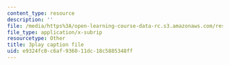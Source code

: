 ```yaml
---
content_type: resource
description: ''
file: /media/https%3A/open-learning-course-data-rc.s3.amazonaws.com/res-18-009-learn-differential-equations-up-close-with-gilbert-strang-and-cleve-moler-fall-2015/e9324fc0c6af936011dc18c5885348ff_n9H-6TQIEJc.srt
file_type: application/x-subrip
resourcetype: Other
title: 3play caption file
uid: e9324fc0-c6af-9360-11dc-18c5885348ff
---
```

